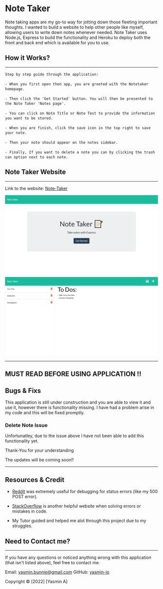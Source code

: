 # Note Taker

Note taking apps are my go-to way for jotting down those fleeting important thoughts. I wanted to build a website to help other people like myself, allowing users to write down notes whenever needed. Note Taker uses Node.js, Express to build the functionality and Heroku to deploy both the front and back end which is available for you to use.

## How it Works?

---

```
Step by step guide through the application:

- When you first open then app, you are greeted with the Notetaker homepage.

- Then click the 'Get Started' button. You will then be presented to the Note Taker 'Notes page'.

- You can click on Note Title or Note Text to provide the information you want to be stored.

- When you are finish, click the save icon in the top right to save your note.

- Then your note should appear on the notes sidebar.

- Finally, If you want to delete a note you can by clicking the trash can option next to each note.

```

## Note Taker Website

---

Link to the website: [Note-Taker](https://radiant-retreat-56437.herokuapp.com/)

![HomePage](https://github.com/yasmin-io/note-taker/blob/b98c5cdab328e51820b2d4db4b3ab83447fc7e77/Images/HomePage.png)

![NotesPage](https://github.com/yasmin-io/note-taker/blob/b98c5cdab328e51820b2d4db4b3ab83447fc7e77/Images/Website%20Image.png)

---

## MUST READ BEFORE USING APPLICATION !!

## Bugs & Fixs

This application is still under construction and you are able to view it and use it, however there is functionality missing. I have had a problem arise in my code and this will be fixed promptly.

### Delete Note Issue

Unfortunatley, due to the issue above I have not been able to add this functionality yet.

Thank-You for your understanding

The updates will be coming soon!!

---

## Resources & Credit

- [Reddit](https://www.reddit.com/r/node/comments/73vydv/post_request_failing_on_express_app_when_deployed/) was extremely useful for debugging for status errors (like my 500 POST error).

- [StackOverflow](https://stackoverflow.com/questions/46021463/heroku-giving-500-error-with-little-information-internal-server-error) is another helpful website when solving errors or mistakes in code.

- My Tutor guided and helped me alot through this project due to my struggles.

## Need to Contact me?

---

If you have any questions or noticed anything wrong with this application (that isn't listed above), feel free to contact me.

Email: yasmin.bunnie@gmail.com
GitHub: [yasmin-io](https://github.com/yasmin-io)

Copyright © [2022] [Yasmin A]
